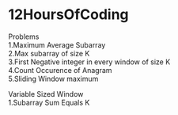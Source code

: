 # 12HoursOfCoding
Problems <br />
1.Maximum Average Subarray <br />
2.Max subarray of size K <br />
3.First Negative integer in every window of size K <br />
4.Count Occurence of Anagram  <br />
5.Sliding Window maximum <br />

Variable Sized Window <br/>
1.Subarray Sum Equals K <br/>
